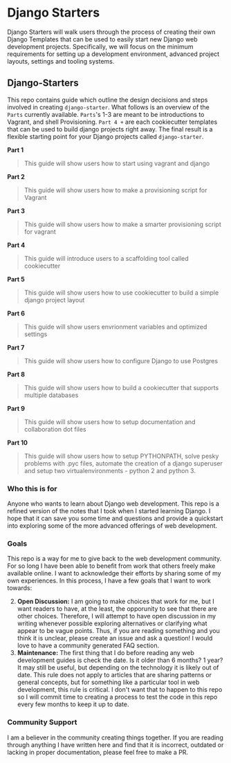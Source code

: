 # Django Starters

Django Starters will walk users through the process of creating their own Django Templates that can be used to easily start new Django web development projects.  Specifically, we will focus on the minimum requirements for setting up a development environment, advanced project layouts, settings and tooling systems. 

## Django-Starters

This repo contains guide which outline the design decisions and steps involved in creating `django-starter`.  What follows is an overview of the `Parts` currently available.  `Parts`'s 1-3 are meant to be introductions to Vagrant, and shell Provisioning.  `Part 4 +` are each cookiecutter templates that can be used to build django projects right away.  The final result is a flexible starting point for your Django projects called `django-starter`.

**Part 1**
> This guide will show users how to start using vagrant and django

**Part 2**
> This guide will show users how to make a provisioning script for Vagrant

**Part 3**
> This guide will show users how to make a smarter provisioning script for vagrant

**Part 4**
> This guide will introduce users to a scaffolding tool called cookiecutter

**Part 5**
> This guide will show users how to use cookiecutter to build a simple django project layout

**Part 6**
> This guide will show users envrionment variables and optimized settings 

**Part 7**
> This guide will show users how to configure Django to use Postgres

**Part 8**
> This guide will show users how to build a cookiecutter that supports multiple databases

**Part 9**
> This guide will show users how to setup documentation and collaboration dot files

**Part 10**
> This guide will show users how to setup PYTHONPATH, solve pesky problems with .pyc files, automate the creation of a django superuser and setup two virtualenvironments - python 2 and python 3.

### Who this is for

Anyone who wants to learn about Django web development.  This repo is a refined version of the notes that I took when I started learning Django.  I hope that it can save you some time and questions and provide a quickstart into exploring some of the more advanced offerings of web development.  

### Goals

This repo is a way for me to give back to the web development community.  For so long I have been able to benefit from work that others freely make available online.  I want to acknowledge their efforts by sharing some of my own experiences.  In this process, I have a few goals that I want to work towards:

2.  **Open Discussion:**  I am going to make choices that work for me, but I want readers to have, at the least, the opporunity to see that there are other choices.  Therefore, I will attempt to have open discussion in my writing whenever possible exploring alternatives or clarifying what appear to be vague points.  Thus, if you are reading something and you think it is unclear, please create an issue and ask a question!  I would love to have a community generated FAQ section.
3.  **Maintenance:**  The first thing that I do before reading any web development guides is check the date.  Is it older than 6 months?  1 year?  It may still be useful, but depending on the technology it is likely out of date.  This rule does not apply to articles that are sharing patterns or general concepts, but for something like a particular tool in web development, this rule is critical.  I don't want that to happen to this repo so I will commit time to creating a process to test the code in this repo every few months to keep it up to date.  

### Community Support

I am a believer in the community creating things together.  If you are reading through anything I have written here and find that it is incorrect, outdated or lacking in proper documentation, please feel free to make a PR.





